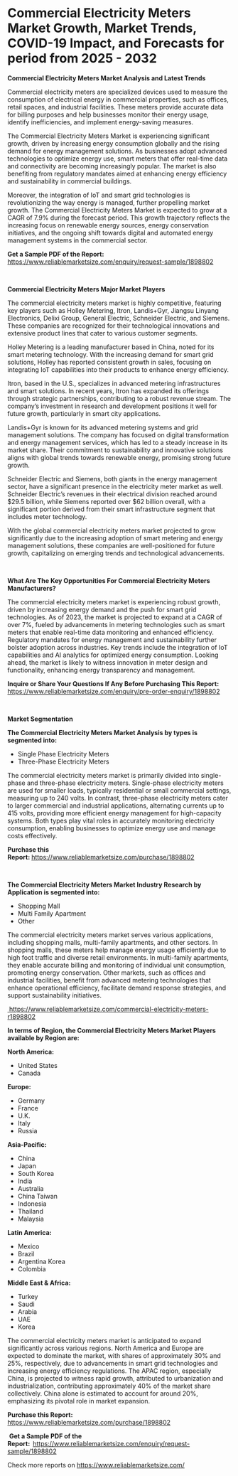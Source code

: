 <p><h1>Commercial Electricity Meters Market Growth, Market Trends, COVID-19 Impact, and Forecasts for period from 2025 - 2032</h1></p><p><strong>Commercial Electricity Meters Market Analysis and Latest Trends</strong></p>
<p><p>Commercial electricity meters are specialized devices used to measure the consumption of electrical energy in commercial properties, such as offices, retail spaces, and industrial facilities. These meters provide accurate data for billing purposes and help businesses monitor their energy usage, identify inefficiencies, and implement energy-saving measures. </p><p>The Commercial Electricity Meters Market is experiencing significant growth, driven by increasing energy consumption globally and the rising demand for energy management solutions. As businesses adopt advanced technologies to optimize energy use, smart meters that offer real-time data and connectivity are becoming increasingly popular. The market is also benefiting from regulatory mandates aimed at enhancing energy efficiency and sustainability in commercial buildings.</p><p>Moreover, the integration of IoT and smart grid technologies is revolutionizing the way energy is managed, further propelling market growth. The Commercial Electricity Meters Market is expected to grow at a CAGR of 7.9% during the forecast period. This growth trajectory reflects the increasing focus on renewable energy sources, energy conservation initiatives, and the ongoing shift towards digital and automated energy management systems in the commercial sector.</p></p>
<p><strong>Get a Sample PDF of the Report:&nbsp;</strong> <a href="https://www.reliablemarketsize.com/enquiry/request-sample/1898802?utm_campaign=2780&utm_medium=2&utm_source=Github&utm_content=ia&utm_term=28022025&utm_id=commercial-electricity-meters">https://www.reliablemarketsize.com/enquiry/request-sample/1898802</a></p>
<p>&nbsp;</p>
<p><strong>Commercial Electricity Meters Major Market Players</strong></p>
<p><p>The commercial electricity meters market is highly competitive, featuring key players such as Holley Metering, Itron, Landis+Gyr, Jiangsu Linyang Electronics, Delixi Group, General Electric, Schneider Electric, and Siemens. These companies are recognized for their technological innovations and extensive product lines that cater to various customer segments.</p><p>Holley Metering is a leading manufacturer based in China, noted for its smart metering technology. With the increasing demand for smart grid solutions, Holley has reported consistent growth in sales, focusing on integrating IoT capabilities into their products to enhance energy efficiency.</p><p>Itron, based in the U.S., specializes in advanced metering infrastructures and smart solutions. In recent years, Itron has expanded its offerings through strategic partnerships, contributing to a robust revenue stream. The company’s investment in research and development positions it well for future growth, particularly in smart city applications.</p><p>Landis+Gyr is known for its advanced metering systems and grid management solutions. The company has focused on digital transformation and energy management services, which has led to a steady increase in its market share. Their commitment to sustainability and innovative solutions aligns with global trends towards renewable energy, promising strong future growth.</p><p>Schneider Electric and Siemens, both giants in the energy management sector, have a significant presence in the electricity meter market as well. Schneider Electric’s revenues in their electrical division reached around $29.5 billion, while Siemens reported over $62 billion overall, with a significant portion derived from their smart infrastructure segment that includes meter technology.</p><p>With the global commercial electricity meters market projected to grow significantly due to the increasing adoption of smart metering and energy management solutions, these companies are well-positioned for future growth, capitalizing on emerging trends and technological advancements.</p></p>
<p>&nbsp;</p>
<p><strong>What Are The Key Opportunities For Commercial Electricity Meters Manufacturers?</strong></p>
<p><p>The commercial electricity meters market is experiencing robust growth, driven by increasing energy demand and the push for smart grid technologies. As of 2023, the market is projected to expand at a CAGR of over 7%, fueled by advancements in metering technologies such as smart meters that enable real-time data monitoring and enhanced efficiency. Regulatory mandates for energy management and sustainability further bolster adoption across industries. Key trends include the integration of IoT capabilities and AI analytics for optimized energy consumption. Looking ahead, the market is likely to witness innovation in meter design and functionality, enhancing energy transparency and management.</p></p>
<p><strong>Inquire or Share Your Questions If Any Before Purchasing This Report:</strong> <a href="https://www.reliablemarketsize.com/enquiry/pre-order-enquiry/1898802?utm_campaign=2780&utm_medium=2&utm_source=Github&utm_content=ia&utm_term=28022025&utm_id=commercial-electricity-meters">https://www.reliablemarketsize.com/enquiry/pre-order-enquiry/1898802</a></p>
<p>&nbsp;</p>
<p><strong>Market Segmentation</strong></p>
<p><strong>The Commercial Electricity Meters Market Analysis by types is segmented into:</strong></p>
<p><ul><li>Single Phase Electricity Meters</li><li>Three-Phase Electricity Meters</li></ul></p>
<p><p>The commercial electricity meters market is primarily divided into single-phase and three-phase electricity meters. Single-phase electricity meters are used for smaller loads, typically residential or small commercial settings, measuring up to 240 volts. In contrast, three-phase electricity meters cater to larger commercial and industrial applications, alternating currents up to 415 volts, providing more efficient energy management for high-capacity systems. Both types play vital roles in accurately monitoring electricity consumption, enabling businesses to optimize energy use and manage costs effectively.</p></p>
<p><strong>Purchase this Report:&nbsp;</strong><a href="https://www.reliablemarketsize.com/purchase/1898802?utm_campaign=2780&utm_medium=2&utm_source=Github&utm_content=ia&utm_term=28022025&utm_id=commercial-electricity-meters">https://www.reliablemarketsize.com/purchase/1898802</a></p>
<p>&nbsp;</p>
<p><strong>The Commercial Electricity Meters Market Industry Research by Application is segmented into:</strong></p>
<p><ul><li>Shopping Mall</li><li>Multi Family Apartment</li><li>Other</li></ul></p>
<p><p>The commercial electricity meters market serves various applications, including shopping malls, multi-family apartments, and other sectors. In shopping malls, these meters help manage energy usage efficiently due to high foot traffic and diverse retail environments. In multi-family apartments, they enable accurate billing and monitoring of individual unit consumption, promoting energy conservation. Other markets, such as offices and industrial facilities, benefit from advanced metering technologies that enhance operational efficiency, facilitate demand response strategies, and support sustainability initiatives.</p></p>
<p><a href="https://www.reliablemarketsize.com/commercial-electricity-meters-r1898802?utm_campaign=2780&utm_medium=2&utm_source=Github&utm_content=ia&utm_term=28022025&utm_id=commercial-electricity-meters">&nbsp;https://www.reliablemarketsize.com/commercial-electricity-meters-r1898802</a></p>
<p><strong>In terms of Region, the Commercial Electricity Meters Market Players available by Region are:</strong></p>
<p>
    <p> <strong> North America: </strong>
        <ul>
            <li>United States</li>
            <li>Canada</li>
        </ul>
        </p> 
    <p> <strong> Europe: </strong>
        <ul>
            <li>Germany</li>
            <li>France</li>
            <li>U.K.</li>
            <li>Italy</li>
            <li>Russia</li>
        </ul>
        </p> 
    <p> <strong> Asia-Pacific: </strong>
        <ul>
            <li>China</li>
            <li>Japan</li>
            <li>South Korea</li>
            <li>India</li>
            <li>Australia</li>
            <li>China Taiwan</li>
            <li>Indonesia</li>
            <li>Thailand</li>
            <li>Malaysia</li>
        </ul>
        </p> 
    <p> <strong> Latin America: </strong>
        <ul>
            <li>Mexico</li>
            <li>Brazil</li>
            <li>Argentina Korea</li>
            <li>Colombia</li>
        </ul>
        </p> 
    <p> <strong> Middle East & Africa: </strong>
        <ul>
            <li>Turkey</li>
            <li>Saudi</li>
            <li>Arabia</li>
            <li>UAE</li>
            <li>Korea</li>
        </ul>
    </p>
    </p>
<p><p>The commercial electricity meters market is anticipated to expand significantly across various regions. North America and Europe are expected to dominate the market, with shares of approximately 30% and 25%, respectively, due to advancements in smart grid technologies and increasing energy efficiency regulations. The APAC region, especially China, is projected to witness rapid growth, attributed to urbanization and industrialization, contributing approximately 40% of the market share collectively. China alone is estimated to account for around 20%, emphasizing its pivotal role in market expansion.</p></p>
<p><strong>Purchase this Report: </strong><a href="https://www.reliablemarketsize.com/purchase/1898802?utm_campaign=2780&utm_medium=2&utm_source=Github&utm_content=ia&utm_term=28022025&utm_id=commercial-electricity-meters">https://www.reliablemarketsize.com/purchase/1898802</a></p>
<p>&nbsp;<strong>Get a Sample PDF of the Report:&nbsp;&nbsp;</strong><a href="https://www.reliablemarketsize.com/enquiry/request-sample/1898802?utm_campaign=2780&utm_medium=2&utm_source=Github&utm_content=ia&utm_term=28022025&utm_id=commercial-electricity-meters">https://www.reliablemarketsize.com/enquiry/request-sample/1898802</a></p>
<p><strong></strong></p>
<p>Check more reports on <a href="https://www.reliablemarketsize.com/?utm_campaign=2780&utm_medium=2&utm_source=Github&utm_content=ia&utm_term=28022025&utm_id=commercial-electricity-meters">https://www.reliablemarketsize.com/</a></p>